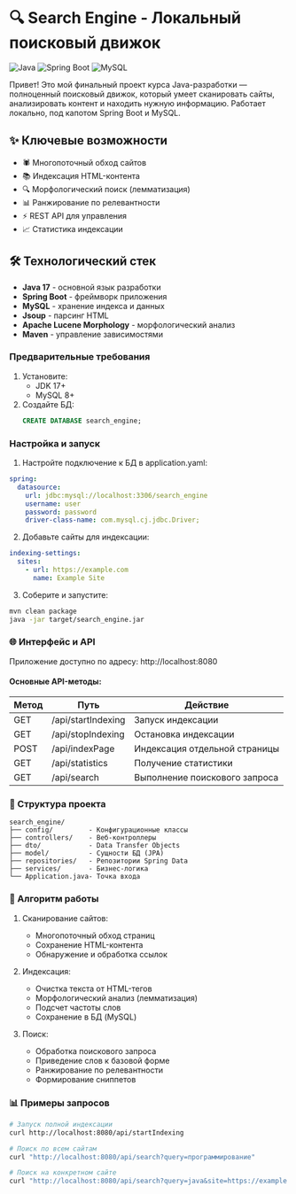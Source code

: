 # 🔍 Search Engine - Локальный поисковый движок
![Java](https://img.shields.io/badge/java-%23ED8B00.svg?style=for-the-badge&logo=openjdk&logoColor=white)
![Spring Boot](https://img.shields.io/badge/Spring_Boot-6DB33F?style=for-the-badge&logo=spring&logoColor=white)
![MySQL](https://img.shields.io/badge/mysql-%2300f.svg?style=for-the-badge&logo=mysql&logoColor=white)

Привет! Это мой финальный проект курса Java-разработки — полноценный поисковый движок, который умеет сканировать сайты, анализировать контент и находить нужную информацию. Работает локально, под капотом Spring Boot и MySQL.
## ✨ Ключевые возможности
- 🕷️ Многопоточный обход сайтов
- 📚 Индексация HTML-контента
- 🔍 Морфологический поиск (лемматизация)
- 📊 Ранжирование по релевантности
- ⚡️ REST API для управления
- 📈 Статистика индексации

## 🛠 Технологический стек
- **Java 17** - основной язык разработки
- **Spring Boot** - фреймворк приложения
- **MySQL** - хранение индекса и данных
- **Jsoup** - парсинг HTML
- **Apache Lucene Morphology** - морфологический анализ
- **Maven** - управление зависимостями


### Предварительные требования
1. Установите:
   - JDK 17+
   - MySQL 8+
2. Создайте БД:
   ```sql
   CREATE DATABASE search_engine;


### Настройка и запуск
1. Настройте подключение к БД в application.yaml:

```yaml
spring:
  datasource:
    url: jdbc:mysql://localhost:3306/search_engine
    username: user
    password: password
    driver-class-name: com.mysql.cj.jdbc.Driver;
```


2. Добавьте сайты для индексации:

```yaml
indexing-settings:
  sites:
    - url: https://example.com
      name: Example Site
```
      
3. Соберите и запустите:

```bash
mvn clean package
java -jar target/search_engine.jar
```



### 🌐 Интерфейс и API
Приложение доступно по адресу:
http://localhost:8080

#### Основные API-методы:
|Метод|Путь|Действие|
|-----|----|--------|
|GET|/api/startIndexing|Запуск индексации|
|GET|/api/stopIndexing|Остановка индексации|
|POST|/api/indexPage|Индексация отдельной страницы|
|GET|/api/statistics|Получение статистики|
|GET|/api/search|Выполнение поискового запроса|


### 📂 Структура проекта
```text
search_engine/
├── config/         - Конфигурационные классы
├── controllers/    - Веб-контроллеры
├── dto/            - Data Transfer Objects
├── model/          - Сущности БД (JPA)
├── repositories/   - Репозитории Spring Data
├── services/       - Бизнес-логика
└── Application.java- Точка входа
```


### 🧠 Алгоритм работы
1. Сканирование сайтов:
   - Многопоточный обход страниц
   - Сохранение HTML-контента
   - Обнаружение и обработка ссылок

2. Индексация:
   - Очистка текста от HTML-тегов
   - Морфологический анализ (лемматизация)
   - Подсчет частоты слов
   - Сохранение в БД (MySQL)

3. Поиск:
   - Обработка поискового запроса
   - Приведение слов к базовой форме
   - Ранжирование по релевантности
   - Формирование сниппетов



### 📊 Примеры запросов
```bash
# Запуск полной индексации
curl http://localhost:8080/api/startIndexing

# Поиск по всем сайтам
curl "http://localhost:8080/api/search?query=программирование"

# Поиск на конкретном сайте
curl "http://localhost:8080/api/search?query=java&site=https://example.com"
```


